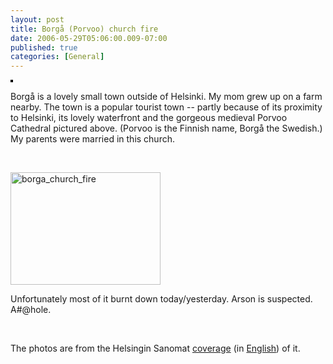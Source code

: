 ```yaml
---
layout: post
title: Borgå (Porvoo) church fire
date: 2006-05-29T05:06:00.009-07:00
published: true
categories: [General]
---
```


<div class="left">
<a href="https://www.flickr.com/photos/trento/155804565/" title="photo sharing"><img src="//static.flickr.com/61/155804565_1b5b053959_m.jpg" alt="" style="border: solid 2px #000000;" /></a>
</div>

<p>Borgå is a lovely small town outside of Helsinki. My mom grew up on a farm nearby. The town is a popular tourist town -- partly because of its proximity to Helsinki, its lovely waterfront and the gorgeous medieval Porvoo Cathedral pictured above. (Porvoo is the Finnish name, Borgå the Swedish.) My parents were married in this church.</p>

<p><br style="clear: both"/></p>

<div class="right">
<a href="https://www.flickr.com/photos/trento/155804574/" title="Borga Cathedral fire"><img src="//static.flickr.com/77/155804574_0240c37561_m.jpg" width="240" height="180" alt="borga_church_fire" /></a>
</div>

<p>Unfortunately most of it burnt down today/yesterday. Arson is suspected. A#@hole.</p>

<p><br style="clear: both"/></p>

<p>The photos are from the Helsingin Sanomat <a href="http://www.hs.fi/kotimaa/artikkeli/Porvoon+tuomiokirkon+palo+varmistumassa+tuhopoltoksi/1135220069144">coverage</a> (in <a href="http://www.hs.fi/english/article/BREAKING+NEWS+Major+fire+severely+damages+Porvoo+Cathedral/1135220074458">English</a>) of it.</p>
